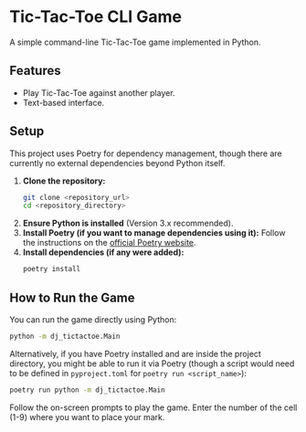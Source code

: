 # Tic-Tac-Toe CLI Game

A simple command-line Tic-Tac-Toe game implemented in Python.

## Features

*   Play Tic-Tac-Toe against another player.
*   Text-based interface.

## Setup

This project uses Poetry for dependency management, though there are currently no external dependencies beyond Python itself.

1.  **Clone the repository:**
    ```bash
    git clone <repository_url>
    cd <repository_directory>
    ```
2.  **Ensure Python is installed** (Version 3.x recommended).
3.  **Install Poetry (if you want to manage dependencies using it):**
    Follow the instructions on the [official Poetry website](https://python-poetry.org/docs/#installation).
4.  **Install dependencies (if any were added):**
    ```bash
    poetry install
    ```

## How to Run the Game

You can run the game directly using Python:

```bash
python -m dj_tictactoe.Main
```

Alternatively, if you have Poetry installed and are inside the project directory, you might be able to run it via Poetry (though a script would need to be defined in `pyproject.toml` for `poetry run <script_name>`):

```bash
poetry run python -m dj_tictactoe.Main
```

Follow the on-screen prompts to play the game. Enter the number of the cell (1-9) where you want to place your mark.

